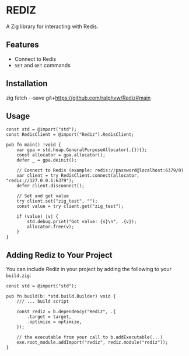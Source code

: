 # REDIZ

A Zig library for interacting with Redis.

## Features

- Connect to Redis
- `SET` and `GET` commands

## Installation

zig fetch --save git+https://github.com/ralphvw/Rediz#main

## Usage

```zig
const std = @import("std");
const RedisClient = @import("Rediz").RedisClient;

pub fn main() !void {
    var gpa = std.heap.GeneralPurposeAllocator(.{}){};
    const allocator = gpa.allocator();
    defer _ = gpa.deinit();

    // Connect to Redis (example: redis://password@localhost:6379/0)
    var client = try RedisClient.connect(allocator, "redis://127.0.0.1:6379");
    defer client.disconnect();

    // Set and get value
    try client.set("zig_test", "");
    const value = try client.get("zig_test");

    if (value) |v| {
        std.debug.print("Got value: {s}\n", .{v});
        allocator.free(v);
    }
}
```

## Adding Rediz to Your Project

You can include Rediz in your project by adding the following to your `build.zig`:

```zig
const std = @import("std");

pub fn build(b: *std.build.Builder) void {
    /// ... build script

    const rediz = b.dependency("Rediz", .{
        .target = target,
        .optimize = optimize,
    });

    // the executable from your call to b.addExecutable(...)
    exe.root_module.addImport("rediz", rediz.module("rediz"));
}
```
